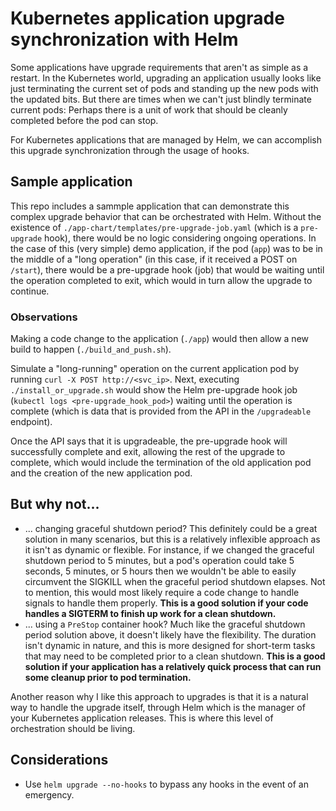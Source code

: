 # Kubernetes application upgrade synchronization with Helm

Some applications have upgrade requirements that aren't as simple as a restart. In the Kubernetes world, upgrading an application usually looks like just terminating the current set of pods and standing up the new pods with the updated bits. But there are times when we can't just blindly terminate current pods: Perhaps there is a unit of work that should be cleanly completed before the pod can stop.

For Kubernetes applications that are managed by Helm, we can accomplish this upgrade synchronization through the usage of hooks.

## Sample application

This repo includes a sammple application that can demonstrate this complex upgrade behavior that can be orchestrated with Helm. Without the existence of `./app-chart/templates/pre-upgrade-job.yaml` (which is a `pre-upgrade` hook), there would be no logic considering ongoing operations. In the case of this (very simple) demo application, if the pod (`app`) was to be in the middle of a "long operation" (in this case, if it received a POST on `/start`), there would be a pre-upgrade hook (job) that would be waiting until the operation completed to exit, which would in turn allow the upgrade to continue.

### Observations

Making a code change to the application (`./app`) would then allow a new build to happen (`./build_and_push.sh`).

Simulate a "long-running" operation on the current application pod by running `curl -X POST http://<svc_ip>`. Next, executing `./install_or_upgrade.sh` would show the Helm pre-upgrade hook job (`kubectl logs <pre-upgrade_hook_pod>`) waiting until the operation is complete (which is data that is provided from the API in the `/upgradeable` endpoint).

Once the API says that it is upgradeable, the pre-upgrade hook will successfully complete and exit, allowing the rest of the upgrade to complete, which would include the termination of the old application pod and the creation of the new application pod.

## But why not...

 * ... changing graceful shutdown period? This definitely could be a great solution in many scenarios, but this is a relatively inflexible approach as it isn't as dynamic or flexible. For instance, if we changed the graceful shutdown period to 5 minutes, but a pod's operation could take 5 seconds, 5 minutes, or 5 hours then we wouldn't be able to easily circumvent the SIGKILL when the graceful period shutdown elapses. Not to mention, this would most likely require a code change to handle signals to handle them properly. **This is a good solution if your code handles a SIGTERM to finish up work for a clean shutdown.**
 * ... using a `PreStop` container hook? Much like the graceful shutdown period solution above, it doesn't likely have the flexibility. The duration isn't dynamic in nature, and this is more designed for short-term tasks that may need to be completed prior to a clean shutdown. **This is a good solution if your application has a relatively quick process that can run some cleanup prior to pod termination.**

 Another reason why I like this approach to upgrades is that it is a natural way to handle the upgrade itself, through Helm which is the manager of your Kubernetes application releases. This is where this level of orchestration should be living.

## Considerations

 * Use `helm upgrade --no-hooks` to bypass any hooks in the event of an emergency.
